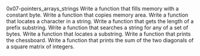 0x07-pointers_arrays_strings
Write a function that fills memory with a constant byte.
Write a function that copies memory area.
Write a function that locates a character in a string.
Write a function that gets the length of a prefix substring.
Write a function that searches a string for any of a set of bytes.
Write a function that locates a substring.
Write a function that prints the chessboard.
Write a function that prints the sum of the two diagonals of a square matrix of integers.
